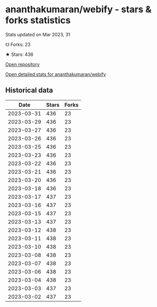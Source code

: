 # ananthakumaran/webify - stars & forks statistics

Stats updated on Mar 2023, 31

☋ Forks: 23

★ Stars: 436

[Open repository](https://github.com/ananthakumaran/webify)

[Open detailed stats for ananthakumaran/webify](https://reviewgithub.com/rep/ananthakumaran/webify)

## Historical data
| Date | Stars | Forks |
|------|-------|-------|
| 2023-03-31 | 436 | 23 | 
| 2023-03-29 | 436 | 23 | 
| 2023-03-27 | 436 | 23 | 
| 2023-03-26 | 436 | 23 | 
| 2023-03-25 | 436 | 23 | 
| 2023-03-23 | 436 | 23 | 
| 2023-03-22 | 436 | 23 | 
| 2023-03-21 | 436 | 23 | 
| 2023-03-20 | 436 | 23 | 
| 2023-03-18 | 436 | 23 | 
| 2023-03-17 | 437 | 23 | 
| 2023-03-16 | 437 | 23 | 
| 2023-03-15 | 437 | 23 | 
| 2023-03-13 | 437 | 23 | 
| 2023-03-12 | 438 | 23 | 
| 2023-03-11 | 438 | 23 | 
| 2023-03-10 | 438 | 23 | 
| 2023-03-08 | 438 | 23 | 
| 2023-03-07 | 438 | 23 | 
| 2023-03-06 | 438 | 23 | 
| 2023-03-04 | 438 | 23 | 
| 2023-03-03 | 437 | 23 | 
| 2023-03-02 | 437 | 23 | 


